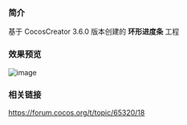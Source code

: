 ### 简介

基于 CocosCreator 3.6.0 版本创建的 **环形进度条** 工程

### 效果预览
![image](../../../gif/20220306/2022030602.gif)

### 相关链接
https://forum.cocos.org/t/topic/65320/18    